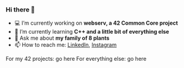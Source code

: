 ### Hi there 👋

- 💻 I’m currently working on **webserv, a 42 Common Core project**
- 📖 I’m currently learning **C++ and a little bit of everything else**
- 🌱 Ask me about **my family of 8 plants**
- 📫 How to reach me: [LinkedIn](https://www.linkedin.com/in/joao-aiveca-caseiro/), [Instagram](https://www.instagram.com/joaoaivecac/)

For my 42 projects: go here
For everything else: go here
